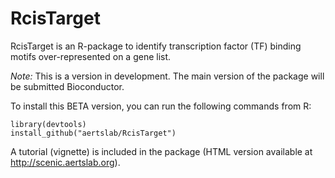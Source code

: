 # RcisTarget
RcisTarget is an R-package to identify transcription factor (TF) binding motifs over-represented on a gene list. 



*Note:* This is a version in development. The main version of the package will be submitted Bioconductor. 

To install this BETA version, you can run the following commands from R:
```
library(devtools)
install_github("aertslab/RcisTarget")
```

A tutorial (vignette) is included in the package (HTML version available at http://scenic.aertslab.org).
